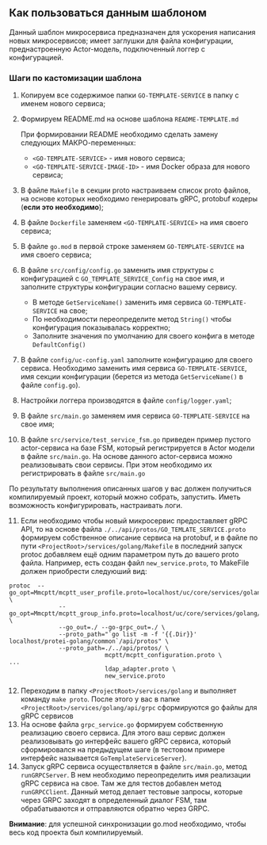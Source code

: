 ## Как пользоваться данным шаблоном

Данный шаблон микросервиса предназначен для ускорения написания новых микросервисов; имеет заглушки для файла конфигурации, преднастроенную Actor-модель, подключенный логгер с конфигурацией.

### Шаги по кастомизации шаблона

1. Копируем все содержимое папки `GO-TEMPLATE-SERVICE` в папку с именем нового сервиса;
2. Формируем README.md на основе шаблона `README-TEMPLATE.md`

    При формировании README необходимо сделать замену следующих МАКРО-переменных:
    * `<GO-TEMPLATE-SERVICE>` - имя нового сервиса;
    * `<GO-TEMPLATE-SERVICE-IMAGE-ID>` - имя Docker образа для нового сервиса;

3. В файле `Makefile` в секции proto настраиваем список proto файлов, на основе которых необходимо генерировать gRPC, protobuf кодеры (**если это необходимо**);
4. В файле `Dockerfile` заменяем `<GO-TEMPLATE-SERVICE>` на имя своего сервиса;
5. В файле `go.mod` в первой строке заменяем `GO-TEMPLATE-SERVICE` на имя своего сервиса;
6. В файле `src/config/config.go` заменить имя структуры с конфигурацией с `GO_TEMPLATE_SERVICE_Config` на свое имя, и заполните структуры конфигурации согласно вашему сервису.
    * В методе `GetServiceName()` заменить имя сервиса `GO-TEMPLATE-SERVICE` на свое;
    * По необходимости переопределите метод `String()` чтобы конфигурация показывалась корректно;
    * Заполните значения по умолчанию для своего конфига в методе `DefaultConfig()`
7. В файле `config/uc-config.yaml` заполните конфигурацию для своего сервиса. Необходимо заменить имя сервиса `GO-TEMPLATE-SERVICE`, имя секции конфигурации (берется из метода `GetServiceName()` в файле `config.go`). 
8. Настройки логгера производятся в файле `config/logger.yaml`;
9. В файле `src/main.go` заменяем имя сервиса `GO-TEMPLATE-SERVICE` на свое имя;
10. В файле `src/service/test_service_fsm.go` приведен пример пустого actor-сервиса на базе FSM, который регистрируется в Actor модели в файле `src/main.go`. На основе данного actor-сервиса можно реализовывать свои сервисы. При этом необходимо их регистрировать в файле `src/main.go`

По результату выполнения описанных шагов у вас должен получиться компилируемый проект, который можно собрать, запустить. Иметь возможность конфигурировать, настраивать логи.

11. Если необходимо чтобы новый микросервис предоставляет gRPC API, то на основе файла `./../api/protos/GO_TEMLATE_SERVICE.proto` формируем собственное описание сервиса на protobuf, и в файле по пути `<ProjectRoot>/services/golang/Makefile` в последний запуск protoc добавляем ещё одним параметром путь до вашего proto файла. Например, есть создан файл `new_service.proto`, то MakeFile должен приобрести следуюший вид:
```shell
protoc  --go_opt=Mmcptt/mcptt_user_profile.proto=localhost/uc/core/services/golang/api/up \
              --go_opt=Mmcptt/mcptt_group_info.proto=localhost/uc/core/services/golang/api/gi \
              --go_out=./ --go-grpc_out=./ \
              --proto_path="`go list -m -f '{{.Dir}}' localhost/protei-golang/common`/api/protos" \
              --proto_path=./../api/protos/ \
                           mcptt/mcptt_configuration.proto \
...
                           ldap_adapter.proto \
                           new_service.proto
```
12. Переходим в папку `<ProjectRoot>/services/golang` и выполняет команду `make proto`. После этого у вас в папке `<ProjectRoot>/services/golang/api/grpc` сформируются go файлы для gRPC сервисов
13. На основе файла `grpc_service.go` формируем собственную реализацию своего сервиса. Для этого ваш сервис должен реализовывать go интерфейс вашего gRPC сервиса, который сформировался на предыдущем шаге (в тестовом примере интерфейс называется `GoTemplateServiceServer`).
14. Запуск gRPC сервиса осуществляется в файле `src/main.go`, метод `runGRPCServer`. В нем необходимо переопределить имя реализации gRPC сервиса на свое. Там же для тестов добавлен метод `runGRPCClient`. Данный метод делает тестовые запросы, которые через GRPC заходят в определенный диалог FSM, там обрабатываются и отправляются обратно через GRPC.

**Внимание**: для успешной синхронизации go.mod необходимо, чтобы весь код проекта был компилируемый.